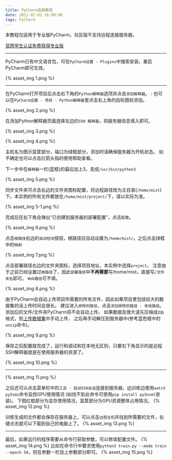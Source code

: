 ```yaml
---
title: PyCharm连接教程
date: 2021-02-01 16:00:00
tags: PyCharm
---
```


本教程仅适用于专业版PyCharm，社区版不支持远程连接服务器。

[官网学生认证免费获得专业版](https://www.jetbrains.com/zh-cn/community/education/#students)

***
PyCharm已有中文语言包，可在`PyCharm设置 - Plugins`中搜索安装，重启PyCharm即可生效。

{% asset_img 1.png %}

***

在PyCharm打开项目后点击右下角的`Python解释器`选项并点击`添加解释器`。
: 也可以在`PyCharm设置 - 项目 - Python解释器`里点击右上角的齿轮图标添加。

{% asset_img 2.png %}

在添加Python解释器页面选择左边的`SSH 解释器`，将服务器信息填入即可。

{% asset_img 3.png %}

{% asset_img 4.png %}

主机名为图示篮筐部分，端口为绿框部分，添加时请确保服务器为开机状态。
如不确定也可以点击红箭头指的使用帮助查看。

下一步中在`解释器`一栏(蓝框)的最后加上3，变成`/usr/bin/python3`

{% asset_img 5.png %}

同步文件夹可点击右边的文件夹图标配置，将远程路径改为主目录(`/home/mist`)下。本实例的所有文件都放在`/home/mist/project/`下，请以实际为准。

{% asset_img 5-1.png %}

完成后在右下角会弹出“已创建到服务器的部署配置”，点击`配置`。

{% asset_img 6.png %}

点击`根路径`右边的`自动检测`按钮，根路径应自动设置为`/home/mist/`。之后点击绿框中的`映射`

{% asset_img 7.png %}

点击部署路径右边的文件夹图标，选择项目地址，本实例中选择`project`。
注意由于之前已经设置过`根路径`了，因此`部署路径`中**不再需要**写/home/mist，直接写`/文件夹名`即可。
`Web路径`可不填。

{% asset_img 8.png %}

由于PyCharm会自动上传项目所需要的所有文件，因此如果项目里包括较大的数据集的话上传时间会很长。
建议进入`排除的路径`，点击`添加排除的路径 - 本地路径`。添加后的文件/文件夹PyCharm将不会自动上传。
如果数据及很大请先压缩成zip格式，到[上传数据集](https://www.mistgpu.com/upload/)中手动上传，
之后再手动解压到服务器中(参考蓝色框中的`unzip`命令)。

{% asset_img 9.png %}

保存之后配置就完成了，运行和调试和在本地无区别，只要右下角显示的是远程SSH解释器就是在使用服务器的资源了。

{% asset_img 10.png %}

***

{% asset_img 11.png %}

之后还可以点击菜单栏中的`工具 - 启动SSH会话`连接到服务器，边训练边使用`watch py3smi`命令监控GPU使用情况
(如找不到此命令可使用`pip install py3nvml`安装)。
下图红框部分为显存使用情况，篮筐部分为GPU资源整体占用情况。
{% asset_img 12.png %}

训练生成的文件都会保存在服务器上，可以点击`远程主机`并找到所需要的文件，右键点击就可以下载到自己的电脑上了。
{% asset_img 13.png %}

***
最后，如果运行的程序需要从命令行获取参数，可以修改配置文件。
{% asset_img 14.png %}
比如在命令行中要求使用`python3 train.py --mode train --epoch 50`，则在参数一栏加上参数部分即可。
{% asset_img 15.png %}